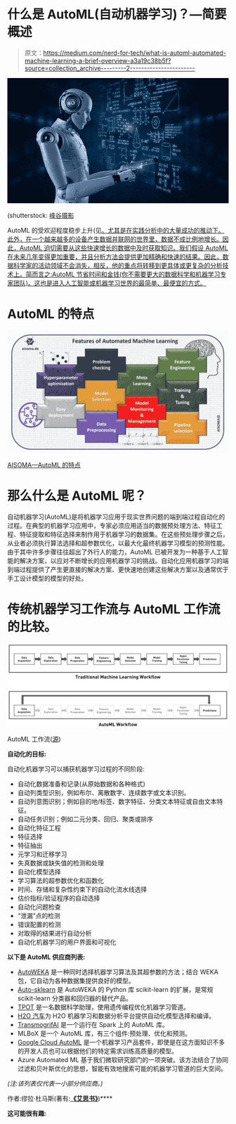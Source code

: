 # 什么是 AutoML(自动机器学习)？—简要概述

> 原文：<https://medium.com/nerd-for-tech/what-is-automl-automated-machine-learning-a-brief-overview-a3a19c38b5f?source=collection_archive---------2----------------------->

![](img/8b05e0601e77e376ac5365ab79526cc0.png)

(shutterstock: [峰谷摄影](https://www.shutterstock.com/de/g/PhonlamaiPhoto)

AutoML 的受欢迎程度稳步上升(见[。尤其是在实践分析中的大量成功的推动下。此外，在一个越来越多的设备产生数据并联网的世界里，数据不成比例地增长。因此，AutoML 迫切需要从这些快速增长的数据中及时获取知识。我们假设 AutoML 在未来几年变得更加重要，并且分析方法会提供更加精确和快速的结果。因此，数据科学家的活动领域不会消失，相反，他的重点将转移到更具体或更复杂的分析技术上。简而言之:AutoML 节省时间和金钱(你不需要更大的数据科学和机器学习专家团队)。这也是进入人工智能或机器学习世界的最简单、最便宜的方式。](https://www.forbes.com/sites/janakirammsv/2018/04/15/why-automl-is-set-to-become-the-future-of-artificial-intelligence/?sh=7071300f780a)

# AutoML 的特点

![](img/b4a94a380cbf7c1db133451d4df804fc.png)

[AISOMA—AutoML 的特点](https://www.aisoma.de/what-is-automl-automated-machine-learning/?preview_id=6192&preview_nonce=24f9b4421c&_thumbnail_id=6058&preview=true)

# 那么什么是 AutoML 呢？

自动机器学习(AutoML)是将机器学习应用于现实世界问题的端到端过程自动化的过程。在典型的机器学习应用中，专家必须应用适当的数据预处理方法、特征工程、特征提取和特征选择来制作用于机器学习的数据集。在这些预处理步骤之后，从业者必须执行算法选择和超参数优化，以最大化最终机器学习模型的预测性能。由于其中许多步骤往往超出了外行人的能力，AutoML 已被开发为一种基于人工智能的解决方案，以应对不断增长的应用机器学习的挑战。自动化应用机器学习的端到端过程提供了产生更直接的解决方案、更快速地创建这些解决方案以及通常优于手工设计模型的模型的好处。

# 传统机器学习工作流与 AutoML 工作流的比较。

![](img/87b74106d0cbe6e8a07bcf307314c6d6.png)

AutoML 工作流([源](https://www.forbes.com/sites/janakirammsv/2018/04/15/why-automl-is-set-to-become-the-future-of-artificial-intelligence/#7e00fafd780a))

**自动化的目标:**

自动化机器学习可以捕获机器学习过程的不同阶段:

*   自动化数据准备和记录(从原始数据和各种格式)
*   自动列类型识别，例如布尔、离散数字、连续数字或文本识别。
*   自动列意图识别；例如目的地/标签、数字特征、分类文本特征或自由文本特征。
*   自动任务识别；例如二元分类、回归、聚类或排序
*   自动化特征工程
*   特征选择
*   特征抽出
*   元学习和迁移学习
*   失真数据或缺失值的检测和处理
*   自动化模型选择
*   学习算法的超参数优化和函数化
*   时间、存储和复杂性约束下的自动化流水线选择
*   估价指标/验证程序的自动选择
*   自动化问题检查
*   “泄漏”点的检测
*   错误配置的检测
*   对取得的结果进行自动分析
*   自动化机器学习的用户界面和可视化

**以下是 AutoML 供应商列表:**

*   [AutoWEKA](http://www.cs.ubc.ca/labs/beta/Projects/autoweka/) 是一种同时选择机器学习算法及其超参数的方法；结合 WEKA 包，它自动为各种数据集提供良好的模型。
*   [Auto-sklearn](https://automl.github.io/auto-sklearn/master/) 是 AutoWEKA 的 Python 库 scikit-learn 的扩展，是常规 scikit-learn 分类器和回归器的替代产品。
*   [TPOT](http://epistasislab.github.io/tpot/) 是一名数据科学助理，使用遗传编程优化机器学习管道。
*   [H2O 汽车](http://docs.h2o.ai/h2o/latest-stable/h2o-docs/automl.html)为 H2O 机器学习和数据分析平台提供自动化模型选择和编译。
*   [TransmogrifAI](https://github.com/salesforce/TransmogrifAI) 是一个运行在 Spark 上的 AutoML 库。
*   MLBoX 是一个 AutoML 库，有三个组件:预处理、优化和预测。
*   [Google Cloud AutoML](https://cloud.google.com/automl/) 是一个机器学习产品套件，即使是在这方面知识不多的开发人员也可以根据他们的特定需求训练高质量的模型。
*   Azure Automated ML 基于我们微软研究部门的一项突破。该方法结合了协同过滤和贝叶斯优化的思想，智能有效地搜索可能的机器学习管道的巨大空间。

*(注:该列表仅代表一小部分供应商。)*

作者:缪拉·杜马斯(著有:**[**《艾思书》**](https://www.amazon.com/dp/B08Z4BWN1X)**)****

**这可能很有趣:**